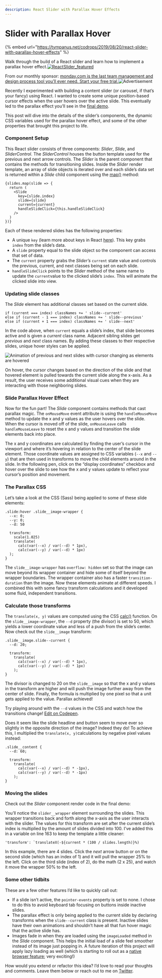 ```yaml
---
description: React Slider with Parallax Hover Effects
---
```


# Slider with Parallax Hover

{% embed url="https://tympanus.net/codrops/2019/08/20/react-slider-with-parallax-hover-effects" %}

Walk through the build of a React slider and learn how to implement a parallax hover effect.[![ReactSlider\_featured](https://codropspz-tympanus.netdna-ssl.com/codrops/wp-content/uploads/2019/08/ReactSlider_featured.jpg)](https://codepen.io/hexagoncircle/full/jgGxKR)

From our monthly sponsor: [monday.com is the last team management and design process tool you’ll ever need. Start your free trial.](https://monday.com/lp/mb/codrops/?utm_source=mb&utm_campaign=display&utm_medium=codrops_takeover&utm_banner=article)![Advertisement](https://ad.doubleclick.net/ddm/trackimp/N728909.1044586DAVIDWALSH.NAME/B21046303.251873895;dc_trk_aid=447801726;dc_trk_cid=119166421;ord=[timestamp];dc_lat=;dc_rdid=;tag_for_child_directed_treatment=;tfua=?)

Recently I experimented with building a content slider \(or carousel, if that’s your fancy\) using React. I wanted to create some unique position-based cursor effects when the user hovers over the active slide. This eventually led to the parallax effect you’ll see in the [final demo](https://codepen.io/hexagoncircle/full/jgGxKR).

This post will dive into the details of the slider’s components, the dynamic CSS variables used for the parallax hover effect, and some of the other properties that brought this project to life.

### Component Setup

This React slider consists of three components: _Slider_, _Slide_, and _SliderControl_. The _SliderControl_ houses the button template used for the previous and next arrow controls. The _Slider_ is the parent component that contains the methods for transitioning slides. Inside the _Slider_ render template, an array of slide objects is iterated over and each slide’s data set is returned within a _Slide_ child component using the [map\(\)](https://developer.mozilla.org/en-US/docs/Web/JavaScript/Reference/Global_Objects/Array/map) method:

```text
{slides.map(slide => {
  return (
    <Slide
      key={slide.index}
      slide={slide}
      current={current}
      handleSlideClick={this.handleSlideClick}
    />
  )
})}
```

Each of these rendered slides has the following properties:

* A unique `key` \(learn more about keys in React [here](https://reactjs.org/docs/lists-and-keys.html)\). This key grabs `index` from the slide’s data.
* A `slide` property equal to the slide object so the component can access that set of data.
* The `current` property grabs the _Slider’s_ `current` state value and controls the previous, current, and next classes being set on each slide.
* `handleSlideClick` points to the _Slider_ method of the same name to update the `current`value to the clicked slide’s `index`. This will animate the clicked slide into view.

### Updating slide classes

The _Slide_ element has additional classes set based on the current slide.

```text
if (current === index) classNames += ' slide--current'
else if (current - 1 === index) classNames += ' slide--previous'
else if (current + 1 === index) classNames += ' slide--next'
```

In the code above, when `current` equals a slide’s index, that slide becomes active and is given a _current_ class name. Adjacent sibling slides get _previous_ and _next_ class names. By adding these classes to their respective slides, unique hover styles can be applied.

![Animation of previous and next slides with cursor changing as elements are hovered](https://codropspz-tympanus.netdna-ssl.com/codrops/wp-content/uploads/2019/08/previous-next-slide-anim.gif)

On hover, the cursor changes based on the direction of the slide and that hovered element is pulled towards the current slide along the x-axis. As a result, the user receives some additional visual cues when they are interacting with those neighboring slides.

### Slide Parallax Hover Effect

Now for the fun part! The _Slide_ component contains methods that cast parallax magic. The `onMouseMove` event attribute is using the `handleMouseMove` method to update the x and y values as the user hovers over the slide. When the cursor is moved off of the slide, `onMouseLeave` calls `handleMouseLeave` to reset the x and y values and transition the slide elements back into place.

The x and y coordinates are calculated by finding the user’s cursor in the viewport and where it’s hovering in relation to the center of the slide element. Those coordinate values are assigned to CSS variables \(`--x` and `--y`\) that are then used in transforms to move the child elements around in the slide. In the following pen, click on the “display coordinates” checkbox and hover over the slide to see how the x and y values update to reflect your cursor’s position and movement.

### The Parallax CSS

Let’s take a look at the CSS \(Sass\) being applied to some of these slide elements:

```text
.slide:hover .slide__image-wrapper {
  --x: 0;
  --y: 0;
  --d: 50
		
  transform: 
    scale(1.025)
    translate(
      calc(var(--x) / var(--d) * 1px),
      calc(var(--y) / var(--d) * 1px)
  );
}
```

The `slide__image-wrapper` has `overflow: hidden` set so that the image can move beyond its wrapper container and hide some of itself beyond the wrapper boundaries. The wrapper container also has a faster `transition-duration` than the image. Now these elements animate at different speeds. I combined this with some fancy transform calculations and it developed some fluid, independent transitions.

### Calculate those transforms

The `translate(x, y)` values are computed using the CSS [calc\(\)](https://developer.mozilla.org/en-US/docs/Web/CSS/calc) function. On the `slide__image-wrapper`, the `--d` property \(the divisor\) is set to 50, which yields a lower coordinate value and less of a push from the slide’s center. Now check out the `slide__image` transform:

```text
.slide__image.slide--current {
  --d: 20;
	
  transform:
    translate(
      calc(var(--x) / var(--d) * 1px),
      calc(var(--y) / var(--d) * 1px)
    ); 
}
```

The divisor is changed to 20 on the `slide__image` so that the x and y values in the transform are higher and will push the image further away from the center of slide. Finally, the formula is multiplied by one pixel so that a unit gets applied to the value. Parallax achieved!

Try playing around with the `--d` values in the CSS and watch how the transitions change! [Edit on Codepen](https://codepen.io/hexagoncircle/pen/jgGxKR).

Does it seem like the slide headline and button seem to move ever so slightly in the opposite direction of the image? Indeed they do! To achieve this, I multiplied the `translate(x, y)`calculations by negative pixel values instead:

```text
.slide__content {
  --d: 60;
	
  transform: 
    translate(
      calc(var(--x) / var(--d) * -1px),
      calc(var(--y) / var(--d) * -1px)
    );
}
```

### Moving the slides

Check out the _Slider_ component render code in the final demo:

You’ll notice the `slider__wrapper` element surrounding the slides. This wrapper transitions back and forth along the x-axis as the user interacts with the slider. The values for this transform are set after the current slide’s index is multiplied by the amount of slides divided into 100.  I’ve added this in a variable on line 163 to keep the template a little cleaner:

```text
'transform': `translateX(-${current * (100 / slides.length)}%)
```

In this example, there are 4 slides. Click the _next_ arrow button or on the second slide \(which has an index of 1\) and it will pull the wrapper 25% to the left. Click on the third slide \(index of 2\), do the math \(2 x 25\), and watch it move the wrapper 50% to the left.

### Some other tidbits

These are a few other features I’d like to quickly call out:

* If a slide isn’t active, the `pointer-events` property is set to none. I chose to do this to avoid keyboard tab focusing on buttons inside inactive slides.
* The parallax effect is only being applied to the current slide by declaring transforms when the `slide--current` class is present. Inactive slides have their own animations and shouldn’t have all that fun hover magic that the active slide has.
* Images fade in when they are loaded using the `imageLoaded` method in the _Slide_ component. This helps the initial load of a slide feel smoother instead of its image just popping in. A future iteration of this project will apply lazy loading as well \(which is starting to roll out as a [native browser feature](https://scotch.io/bar-talk/native-lazy-loading-launched-on-chrome-76); very exciting!\)

How would you extend or refactor this idea? I’d love to read your thoughts and comments. Leave them below or reach out to me on [Twitter](https://twitter.com/hexagoncircle).

